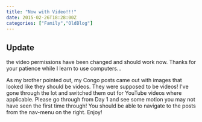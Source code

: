 ```yaml
---
title: "Now with Video!!!"
date: 2015-02-26T18:28:00Z
categories: ["Family","OldBlog"]
---
```


## Update

the video permissions have been changed and should work now. Thanks for your patience while I learn to use computers...

As my brother pointed out, my Congo posts came out with images that looked like they should be videos. They were supposed to be videos! I've gone through the lot and switched them out for YouTube videos where applicable. Please go through from Day 1 and see some motion you may not have seen the first time through! You should be able to navigate to the posts from the nav-menu on the right. Enjoy! 
